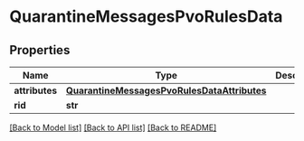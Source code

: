 # QuarantineMessagesPvoRulesData

## Properties
Name | Type | Description | Notes
------------ | ------------- | ------------- | -------------
**attributes** | [**QuarantineMessagesPvoRulesDataAttributes**](QuarantineMessagesPvoRulesDataAttributes.md) |  | [optional] 
**rid** | **str** |  | [optional] 

[[Back to Model list]](../README.md#documentation-for-models) [[Back to API list]](../README.md#documentation-for-api-endpoints) [[Back to README]](../README.md)

